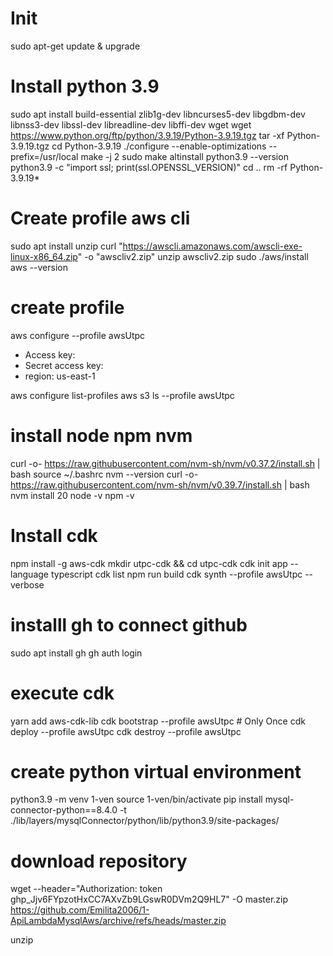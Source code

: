# Init
sudo apt-get update & upgrade

# Install python 3.9 
sudo apt install build-essential zlib1g-dev libncurses5-dev libgdbm-dev libnss3-dev libssl-dev libreadline-dev libffi-dev wget
wget https://www.python.org/ftp/python/3.9.19/Python-3.9.19.tgz
tar -xf Python-3.9.19.tgz
cd Python-3.9.19
./configure --enable-optimizations --prefix=/usr/local
make -j 2
sudo make altinstall
python3.9 --version
python3.9 -c "import ssl; print(ssl.OPENSSL_VERSION)"
cd ..
rm -rf Python-3.9.19*




# Create profile aws cli
sudo apt install unzip
curl "https://awscli.amazonaws.com/awscli-exe-linux-x86_64.zip" -o "awscliv2.zip"
unzip awscliv2.zip
sudo ./aws/install
aws --version

# create profile
aws configure --profile awsUtpc
- Access key: 
- Secret access key: 
- region: us-east-1

aws configure list-profiles
aws s3 ls --profile awsUtpc



# install node npm nvm 
curl -o- https://raw.githubusercontent.com/nvm-sh/nvm/v0.37.2/install.sh | bash
source ~/.bashrc
nvm --version
curl -o- https://raw.githubusercontent.com/nvm-sh/nvm/v0.39.7/install.sh | bash
nvm install 20
node -v
npm -v

# Install cdk

npm install -g aws-cdk
mkdir utpc-cdk && cd utpc-cdk
cdk init app --language typescript
cdk list
npm run build
cdk synth --profile awsUtpc --verbose

# installl gh to connect github 
sudo apt install gh
gh auth login


# execute cdk 
yarn add aws-cdk-lib
cdk bootstrap --profile awsUtpc  #  Only Once
cdk deploy --profile awsUtpc
cdk destroy --profile awsUtpc

# create python virtual environment 
python3.9 -m venv 1-ven
source 1-ven/bin/activate
pip install mysql-connector-python==8.4.0 -t ./lib/layers/mysqlConnector/python/lib/python3.9/site-packages/


# download repository

wget --header="Authorization: token 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" -O master.zip https://github.com/Emilita2006/1-ApiLambdaMysqlAws/archive/refs/heads/master.zip

unzip 